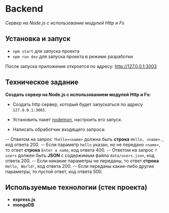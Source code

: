 # Backend

_Сервер на Node.js с использование модулей Http и Fs_

## Установка и запуск

- `npm start` для запуска проекта
- `npm run dev` для запуска проекта в режиме разработки

После запуска приложение откроется по адресу: http://127.0.0.1:3003

## Техническое задание

**Создать сервер на Node.js с использованием модулей Http и Fs:**

- Создать http сервер, который будет запускаться по адресу `127.0.0.1:3003`.

- Установить пакет [nodemon](https://www.npmjs.com/package/nodemon), настроить его запуск.

- Написать обработчик входящего запроса:

-- Ответом на запрос `?hello=<name>` должна быть **строка** `Hello, <name>.`, код ответа 200.
-- Если параметр `hello` указан, но не передано `<name>`, то ответ **строка** `Enter a name`, код ответа 400.
-- Ответом на запрос `?users` должен быть **JSON** с содержимым файла `data/users.json`, код ответа 200.
-- Если никакие параметры не переданы, то ответ **строка** `Hello, World!`, код ответа 200.
-- Если переданы какие-либо другие параметры, то пустой ответ, код ответа 500.

## Используемые технологии (стек проекта)

- **express.js**
- **mongoDB**
